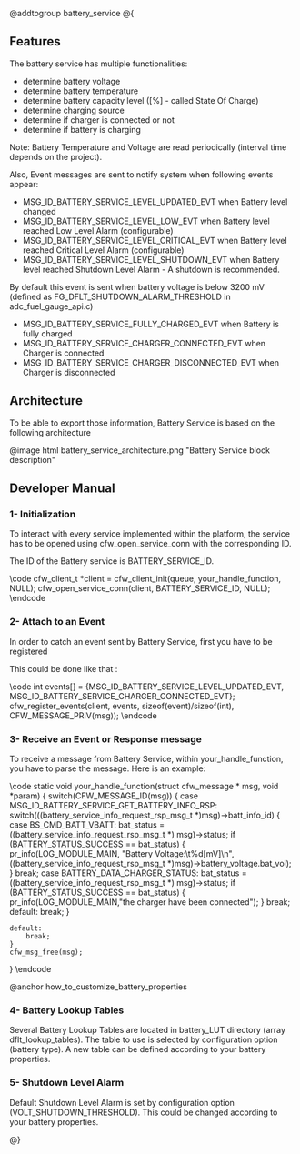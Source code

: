 @addtogroup battery_service
@{

## Features

The battery service has multiple functionalities:
 - determine battery voltage
 - determine battery temperature
 - determine battery capacity level ([%] - called State Of Charge)
 - determine charging source
 - determine if charger is connected or not
 - determine if battery is charging

Note: Battery Temperature and Voltage are read periodically (interval time depends on the project).

Also, Event messages are sent to notify system when following events appear:
 - MSG_ID_BATTERY_SERVICE_LEVEL_UPDATED_EVT when Battery level changed
 - MSG_ID_BATTERY_SERVICE_LEVEL_LOW_EVT when Battery level reached Low Level Alarm (configurable)
 - MSG_ID_BATTERY_SERVICE_LEVEL_CRITICAL_EVT when Battery level reached Critical Level Alarm (configurable)
 - MSG_ID_BATTERY_SERVICE_LEVEL_SHUTDOWN_EVT when Battery level reached Shutdown Level Alarm - A shutdown is recommended.

By default this event is sent when battery voltage is below 3200 mV (defined as FG_DFLT_SHUTDOWN_ALARM_THRESHOLD in adc_fuel_gauge_api.c)
 - MSG_ID_BATTERY_SERVICE_FULLY_CHARGED_EVT when Battery is fully charged
 - MSG_ID_BATTERY_SERVICE_CHARGER_CONNECTED_EVT when Charger is connected
 - MSG_ID_BATTERY_SERVICE_CHARGER_DISCONNECTED_EVT when Charger is disconnected

## Architecture

To be able to export those information, Battery Service is based on the following architecture

@image html battery_service_architecture.png "Battery Service block description"

## Developer Manual

### 1- Initialization

To interact with every service implemented within the platform, the service has to be opened using cfw_open_service_conn with the corresponding ID.

The ID of the Battery service  is BATTERY_SERVICE_ID.

\code
cfw_client_t *client = cfw_client_init(queue, your_handle_function, NULL);
cfw_open_service_conn(client, BATTERY_SERVICE_ID, NULL);
\endcode

### 2- Attach to an Event

In order to catch an event sent by Battery Service, first you have to be registered

This could be done like that :

\code
int events[] = {MSG_ID_BATTERY_SERVICE_LEVEL_UPDATED_EVT, MSG_ID_BATTERY_SERVICE_CHARGER_CONNECTED_EVT};
cfw_register_events(client, events, sizeof(event)/sizeof(int), CFW_MESSAGE_PRIV(msg));
\endcode

### 3- Receive an Event or Response message

To receive a message from Battery Service, within your_handle_function, you have to parse the message.
Here is an example:

\code
static void your_handle_function(struct cfw_message * msg, void *param)
{
    switch(CFW_MESSAGE_ID(msg)) {
    case MSG_ID_BATTERY_SERVICE_GET_BATTERY_INFO_RSP:
	switch(((battery_service_info_request_rsp_msg_t *)msg)->batt_info_id) {
	case BS_CMD_BATT_VBATT:
       	 	bat_status = ((battery_service_info_request_rsp_msg_t *) msg)->status;
        	if (BATTERY_STATUS_SUCCESS == bat_status) {
           	 pr_info(LOG_MODULE_MAIN, "Battery Voltage:\t%d[mV]\n",((battery_service_info_request_rsp_msg_t *)msg)->battery_voltage.bat_vol);
       		 }
        	break;
   	 case BATTERY_DATA_CHARGER_STATUS:
       	 	bat_status = ((battery_service_info_request_rsp_msg_t *) msg)->status;
        	if (BATTERY_STATUS_SUCCESS == bat_status) {
        	pr_info(LOG_MODULE_MAIN,"the charger have been connected");
		}
        	break;
    	default:
        	break;
	}

    default:
        break;
    }
    cfw_msg_free(msg);
}
\endcode

@anchor how_to_customize_battery_properties
### 4- Battery Lookup Tables

Several Battery Lookup Tables are located in battery_LUT directory (array dflt_lookup_tables).
The table to use is selected by configuration option (battery type).
A new table can be defined according to your battery properties.

### 5- Shutdown Level Alarm

Default Shutdown Level Alarm is set by configuration option (VOLT_SHUTDOWN_THRESHOLD).
This could be changed according to your battery properties.


@}
